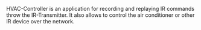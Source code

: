 HVAC-Controller is an application for recording and replaying IR commands throw the IR-Transmitter.
It also allows to control the air conditioner or other IR device over the network.
